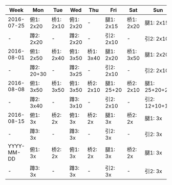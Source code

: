 | Week | Mon | Tue | Wed | Thu | Fri | Sat | Sun |
| ---- | --- | --- | --- | --- | --- | --- | --- |
| 2016-07-25 | 俯1: 2x20 | 桥1: 2x10 | 俯1: 2x20 | - | 腿1: 2x15 | 桥1: 2x20 | 腿1: 2x15 |
| - | 蹲2: 2x20 | - | 蹲2: 2x20 | - | 引2: 2x10 | - | 引2: 2x10 |
| 2016-08-01 | 俯1: 2x50 | 桥1: 2x40 | 俯1: 3x50 | 桥1: 3x40 | 腿1: 2x20 | 桥1: 3x50 | 腿1: 2x20 |
| - | 蹲2: 20+30 | - | 蹲2: 3x25 | - | 引2: 2x10 | - | 引2: 2x10 |
| 2016-08-08 | 俯1: 3x50 | 桥1: 3x50 | 俯1: 3x50 | 桥2: 2x10 | 腿1: 25+20 | 桥2: 2x10 | 腿1: 25+20+20 |
| - | 蹲2: 3x40 | - | 蹲3: 3x10 | - | 引2: 2x10 | - | 引2: 12+10+10 |
| 2016-08-15 | 俯1: 3x | 桥2: 2x | 俯1: 3x | 桥2: 2x | 腿1: 3x | 桥2: 2x | 腿1: 3x |
| - | 蹲3: 3x | - | 蹲3: 3x | - | 引2: 3x | - | 引2: 3x |
| YYYY-MM-DD | 俯1: 3x | 桥2: 2x | 俯1: 3x | 桥2: 2x | 腿1: 3x | 桥2: 2x | 腿1: 3x |
| - | 蹲3: 3x | - | 蹲3: 3x | - | 引2: 3x | - | 引2: 3x |